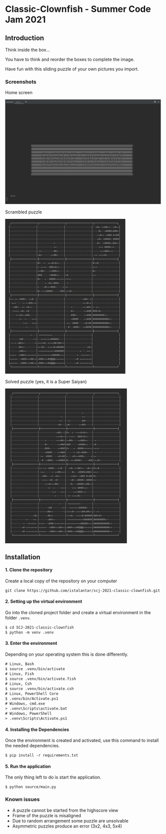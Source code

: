 # Classic-Clownfish - Summer Code Jam 2021

## Introduction
Think inside the box...

You have to think and reorder the boxes to complete the image.

Have fun with this sliding puzzle of your own pictures you import.

### Screenshots
Home screen

![](resources/readme/start_screen.png)

Scrambled puzzle

![](resources/readme/ssj_shuffled.png)

Solved puzzle (yes, it is a Super Saiyan)

![](resources/readme/ssj_unshuffled.png)

## Installation

#### 1. Clone the repository
Create a local copy of the repository on your computer
```shell
git clone https://github.com/istalantar/scj-2021-classic-clownfish.git
```

#### 2. Setting up the virtual environment
Go into the cloned project folder and create a virtual environment in the folder `.venv`.
```shell
$ cd SCJ-2021-classic-clownfish
$ python -m venv .venv
```

#### 3. Enter the environment
Depending on your operating system this is done differently.
```shell
# Linux, Bash
$ source .venv/bin/activate
# Linux, Fish
$ source .venv/bin/activate.fish
# Linux, Csh
$ source .venv/bin/activate.csh
# Linux, PowerShell Core
$ .venv/bin/Activate.ps1
# Windows, cmd.exe
> .venv\Scripts\activate.bat
# Windows, PowerShell
> .venv\Scripts\Activate.ps1
```

#### 4. Installing the Dependencies
Once the environment is created and activated, use this command to install the needed dependencies.
```shell
$ pip install -r requirements.txt
```

#### 5. Run the application
The only thing left to do is start the application.
```shell
$ python source/main.py
```

### Known issues
- A puzzle cannot be started from the highscore view
- Frame of the puzzle is misaligned
- Due to random arrangement some puzzle are unsolvable
- Asymmetric puzzles produce an error (3x2, 4x3, 5x4)
